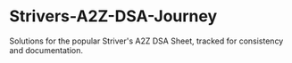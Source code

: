 # Strivers-A2Z-DSA-Journey
Solutions for the popular Striver's A2Z DSA Sheet, tracked for consistency and documentation.

